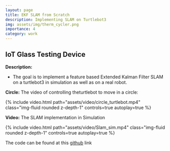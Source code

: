 ```yaml
---
layout: page
title: EKF SLAM from Scratch
description: Implementing SLAM on Turtlebot3
img: assets/img/therm_cycler.png
importance: 4
category: work
---
```


## IoT Glass Testing Device

**Description:**
- The goal is to implement a feature based Extended Kalman Filter SLAM on a turtlebot3 in simulation as well as on a real robot.

**Circle:**
The video of controlling theturtlebot to move in a circle:

<div class="row">
    <div class="col-sm mt-3 mt-md-0">
        {% include video.html path="assets/video/circle_turtlebot.mp4" class="img-fluid rounded z-depth-1" controls=true autoplay=true %}
    </div>
</div>


**Video:**
The SLAM implementation in Simulation

<div class="row">
    <div class="col-sm mt-3 mt-md-0">
        {% include video.html path="assets/video/Slam_sim.mp4" class="img-fluid rounded z-depth-1" controls=true autoplay=true %}
    </div>
</div>

The code can be found at this [github](https://github.com/sdalal1/) link 